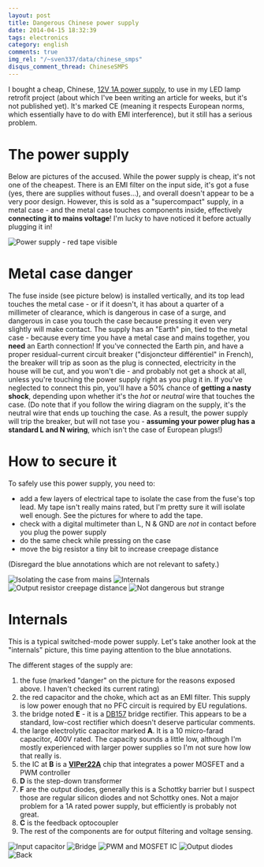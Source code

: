 ```yaml
---
layout: post
title: Dangerous Chinese power supply
date: 2014-04-15 18:32:39
tags: electronics
category: english
comments: true
img_rel: "/~sven337/data/chinese_smps"
disqus_comment_thread: ChineseSMPS
---
```


I bought a cheap, Chinese, [12V 1A power supply](http://www.smunchina.com/html_products/10W-12V-Ultra-thin-single-output-series-186.html), to use in my LED lamp retrofit project (about which I've been writing an article for weeks, but it's not published yet). It's marked CE (meaning it respects European norms, which essentially have to do with EMI interference), but it still has a serious problem.

# The power supply

Below are pictures of the accused. While the power supply is cheap, it's not one of the cheapest. There is an EMI filter on the input side, it's got a fuse (yes, there are supplies without fuses...), and overall doesn't appear to be a very poor design.
However, this is sold as a "supercompact" supply, in a metal case - and the metal case touches components inside, effectively **connecting it to mains voltage**! I'm lucky to have noticed it before actually plugging it in!

![Power supply - red tape visible](outside_fixed.jpg)

# Metal case danger

The fuse inside (see picture below) is installed vertically, and its top lead touches the metal case - or if it doesn't, it has about a quarter of a millimeter of clearance, which is dangerous in case of a surge, and dangerous in case you touch the case because pressing it even very slightly will make contact. The supply has an "Earth" pin, tied to the metal case - because every time you have a metal case and mains together, you **need** an Earth connection!
If you've connected the Earth pin, and have a proper residual-current circuit breaker ("disjoncteur différentiel" in French), the breaker will trip as soon as the plug is connected, electricity in the house will be cut, and you won't die - and probably not get a shock at all, unless you're touching the power supply right as you plug it in.
If you've neglected to connect this pin, you'll have a 50% chance of **getting a nasty shock**, depending upon whether it's the *hot* or *neutral* wire that touches the case. (Do note that if you follow the wiring diagram on the supply, it's the neutral wire that ends up touching the case. As a result, the power supply will trip the breaker, but will not tase you - **assuming your power plug has a standard L and N wiring**, which isn't the case of European plugs!)

# How to secure it

To safely use this power supply, you need to:

- add a few layers of electrical tape to isolate the case from the fuse's top lead. My tape isn't really mains rated, but I'm pretty sure it will isolate well enough. See the pictures for where to add the tape.
- check with a digital multimeter than L, N & GND are *not* in contact before you plug the power supply
- do the same check while pressing on the case
- move the big resistor a tiny bit to increase creepage distance

(Disregard the blue annotations which are not relevant to safety.)

![Isolating the case from mains](case_internal_tape.jpg)
![Internals](internals_annotated.jpg)
![Output resistor creepage distance](creepage.jpg)
![Not dangerous but strange](resistor_wtf.jpg)

# Internals

This is a typical switched-mode power supply. Let's take another look at the "internals" picture, this time paying attention to the blue annotations.

The different stages of the supply are:

1. the fuse (marked "danger" on the picture for the reasons exposed above. I haven't checked its current rating)
1. the red capacitor and the choke, which act as an EMI filter. This supply is low power enough that no PFC circuit is required by EU regulations.
1. the bridge noted **E** - it is a [DB157](http://www.rectron.com/data_sheets/db151-db157.pdf) bridge rectifier. This appears to be a standard, low-cost rectifier which doesn't deserve particular comments.
1. the large electrolytic capacitor marked **A**. It is a 10 micro-farad capacitor, 400V rated. The capacity sounds a little low, although I'm mostly experienced with larger power supplies so I'm not sure how low that really is.
1. the IC at **B** is a [**VIPer22A**](http://www.st.com/web/catalog/sense_power/FM142/CL1454/SC432/PF93117) chip that integrates a power MOSFET and a PWM controller
1. **D** is the step-down transformer
1. **F** are the output diodes, generally this is a Schottky barrier but I suspect those are regular silicon diodes and not Schottky ones. Not a major problem for a 1A rated power supply, but efficiently is probably not great.
1. **C** is the feedback optocoupler
1. The rest of the components are for output filtering and voltage sensing.


![Input capacitor](input_stage.jpg)
![Bridge](input_stage2.jpg)
![PWM and MOSFET IC](driver.jpg)
![Output diodes](output_diodes.jpg)
![Back](back.jpg)

<script>
    $(document).ready(function() {
		$("a[href$='.jpg'],a[href$='.jpeg'],a[href$='.png'],a[href$='.gif']").attr('rel', 'gallery').fancybox();
    });
</script>
